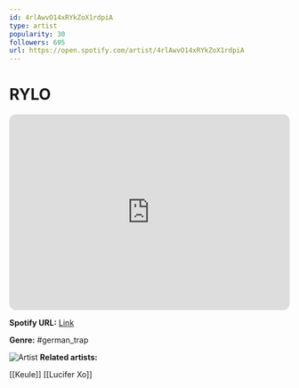 ```yaml
---
id: 4rlAwvO14xRYkZoX1rdpiA
type: artist
popularity: 30
followers: 695
url: https://open.spotify.com/artist/4rlAwvO14xRYkZoX1rdpiA
---
```

# RYLO

<iframe style="border-radius:12px" src="https://open.spotify.com/embed/artist/4rlAwvO14xRYkZoX1rdpiA" width="100%" height="352" frameBorder="0" allowfullscreen="" allow="autoplay; clipboard-write; encrypted-media; fullscreen; picture-in-picture" loading="lazy"></iframe>

**Spotify URL:** [Link](https://open.spotify.com/artist/4rlAwvO14xRYkZoX1rdpiA)

**Genre:**  #german_trap

![Artist](https://i.scdn.co/image/ab6761610000e5eb6866f60a4b934ced10bb2cf1)
**Related artists:**

[[Keule]]
[[Lucifer Xo]]
